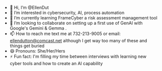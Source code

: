 - 👋 Hi, I’m @EllenDut
- 👀 I’m interested in cybersecurity, AI, process automation
- 🌱 I’m currently learning FrameCyber a risk assessment management tool
- 💞️ I’m looking to collaborate on setting up a first use of GenAI with Google's Gemini & Gemma .
- 📫 How to reach me text me at 732-213-9005 or email: ellendutton@comcast.net although I get way too many of these and things get buried
- 😄 Pronouns: She/Her/Hers
- ⚡ Fun fact: I'm filling my time between interviews with learning new cyber tools and how to create an AI capability 

<!---
EllenDut/EllenDut is a ✨ special ✨ repository because its `README.md` (this file) appears on your GitHub profile.
You can click the Preview link to take a look at your changes.
--->
